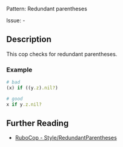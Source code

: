 Pattern: Redundant parentheses

Issue: -

## Description

This cop checks for redundant parentheses.

### Example

```ruby
# bad
(x) if ((y.z).nil?)

# good
x if y.z.nil?
```

## Further Reading

* [RuboCop - Style/RedundantParentheses](https://rubocop.readthedocs.io/en/latest/cops_style/#styleredundantparentheses)
